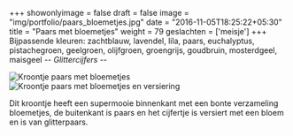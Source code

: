 +++
showonlyimage = false
draft = false
image = "img/portfolio/paars_bloemetjes.jpg"
date = "2016-11-05T18:25:22+05:30"
title = "Paars met bloemetjes"
weight = 79
geslachten = ['meisje']
+++
Bijpassende kleuren: zachtblauw, lavendel, lila, paars, euchalyptus, pistachegroen, geelgroen, olijfgroen, groengrijs, goudbruin, mosterdgeel, maisgeel
*-- Glittercijfers --*
<!--more-->
![Kroontje paars met bloemetjes][1]
![Kroontje paars met bloemetjes en versiering][2]

Dit kroontje heeft een supermooie binnenkant met een bonte verzameling bloemetjes, de buitenkant is paars en het cijfertje is versiert met een bloem en is van glitterpaars.

[1]: /img/portfolio/paars_bloemetjes.jpg
[2]: /img/portfolio/alternatieven/paars_bloemetjes2.jpg